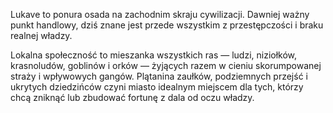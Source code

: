 Lukave to ponura osada na zachodnim skraju cywilizacji. Dawniej ważny punkt handlowy, dziś znane jest przede wszystkim z przestępczości i braku realnej władzy.

Lokalna społeczność to mieszanka wszystkich ras — ludzi, niziołków, krasnoludów, goblinów i orków — żyjących razem w cieniu skorumpowanej straży i wpływowych gangów. Plątanina zaułków, podziemnych przejść i ukrytych dziedzińców czyni miasto idealnym miejscem dla tych, którzy chcą zniknąć lub zbudować fortunę z dala od oczu władzy.